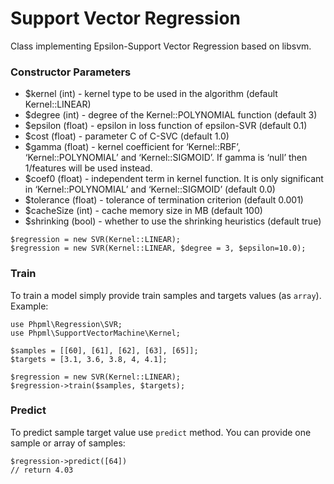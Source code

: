# Support Vector Regression

Class implementing Epsilon-Support Vector Regression based on libsvm.

### Constructor Parameters

* $kernel (int) - kernel type to be used in the algorithm (default Kernel::LINEAR)
* $degree (int) - degree of the Kernel::POLYNOMIAL function (default 3)
* $epsilon (float) -  epsilon in loss function of epsilon-SVR (default 0.1)
* $cost (float) - parameter C of C-SVC (default 1.0)
* $gamma (float) - kernel coefficient for ‘Kernel::RBF’, ‘Kernel::POLYNOMIAL’ and ‘Kernel::SIGMOID’. If gamma is ‘null’ then 1/features will be used instead.
* $coef0 (float) - independent term in kernel function. It is only significant in ‘Kernel::POLYNOMIAL’ and ‘Kernel::SIGMOID’ (default 0.0)
* $tolerance (float) - tolerance of termination criterion (default 0.001)
* $cacheSize (int) - cache memory size in MB (default 100)
* $shrinking (bool) - whether to use the shrinking heuristics (default true)

```
$regression = new SVR(Kernel::LINEAR);
$regression = new SVR(Kernel::LINEAR, $degree = 3, $epsilon=10.0);
```

### Train

To train a model simply provide train samples and targets values (as `array`). Example:

```
use Phpml\Regression\SVR;
use Phpml\SupportVectorMachine\Kernel;

$samples = [[60], [61], [62], [63], [65]];
$targets = [3.1, 3.6, 3.8, 4, 4.1];

$regression = new SVR(Kernel::LINEAR);
$regression->train($samples, $targets);
```

### Predict

To predict sample target value use `predict` method. You can provide one sample or array of samples:

```
$regression->predict([64])
// return 4.03
```
